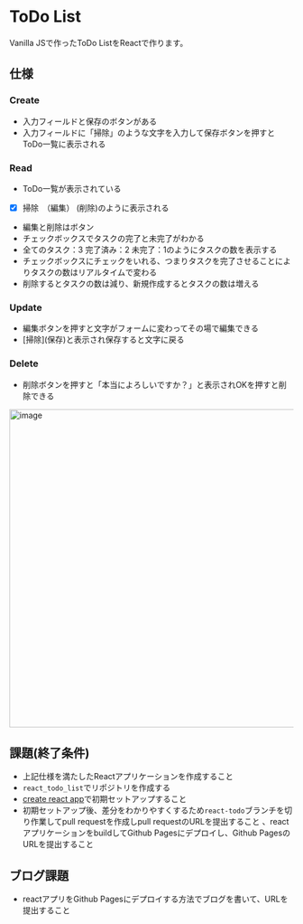 # ToDo List

Vanilla JSで作ったToDo ListをReactで作ります。

## 仕様
### Create
- 入力フィールドと保存のボタンがある
- 入力フィールドに「掃除」のような文字を入力して保存ボタンを押すとToDo一覧に表示される

### Read
- ToDo一覧が表示されている
- [x] 掃除　（編集） (削除)のように表示される
- 編集と削除はボタン
- チェックボックスでタスクの完了と未完了がわかる
- 全てのタスク：3 完了済み：2 未完了：1のようにタスクの数を表示する
- チェックボックスにチェックをいれる、つまりタスクを完了させることによりタスクの数はリアルタイムで変わる
- 削除するとタスクの数は減り、新規作成するとタスクの数は増える

### Update
- 編集ボタンを押すと文字がフォームに変わってその場で編集できる
- \[掃除\](保存)と表示され保存すると文字に戻る

### Delete
- 削除ボタンを押すと「本当によろしいですか？」と表示されOKを押すと削除できる
<img width="563" alt="image" src="https://user-images.githubusercontent.com/60137763/160192289-341fc4ca-e620-4f86-98c6-8b69d2e1be5c.png">

## 課題(終了条件)

- 上記仕様を満たしたReactアプリケーションを作成すること
- `react_todo_list`でリポジトリを作成する
- [create react app](https://ja.reactjs.org/docs/create-a-new-react-app.html)で初期セットアップすること
- 初期セットアップ後、差分をわかりやすくするため`react-todo`ブランチを切り作業してpull requestを作成しpull requestのURLを提出すること
、reactアプリケーションをbuildしてGithub Pagesにデプロイし、Github PagesのURLを提出すること

## ブログ課題
- reactアプリをGithub Pagesにデプロイする方法でブログを書いて、URLを提出すること
